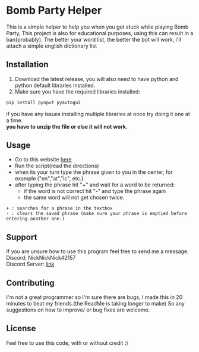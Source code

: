 # Bomb Party Helper
This is a simple helper to help you when you get stuck while playing Bomb Party, This project is also for educational purposes, using this can result in a ban(probably).
The better your word list, the better the bot will work, i'll attach a simple english dictionary list

## Installation

1. Download the latest release, you will also need to have python and python default libraries installed. 
2. Make sure you have the required libraries installed:
```bash
pip install pynput pyautogui
```
if you have any issues installing multiple libraries at once try doing it one at a time.  
**you have to unzip the file or else it will not work.**

## Usage
 * Go to this website [here](https://JKLM.FUN)  
 * Run the script(read the directions)  
 * when its your turn type the phrase given to you in the center, for example ("en","at","ic", etc.)  
 * after typing the phrase hit "+" and wait for a word to be returned:  
     * if the word is not correct hit "-" and type the phrase again  
     * the same word will not get chosen twice.  
```
+ : searches for a phrase in the textbox
- : clears the saved phrase (make sure your phrase is emptied before entering another one.)
```
## Support
If you are unsure how to use this program feel free to send me a message.  
Discord: NickNickNick#2157  
Discord Server: [link](https://discord.gg/EwQ5HGP)

## Contributing

I'm not a great programmer so I'm sure there are bugs, I made this in 20 minutes to beat my friends.(the ReadMe is taking longer to make)
So any suggestions on how to improve/ or bug fixes are welcome.

## License
Feel free to use this code, with or without credit :)
